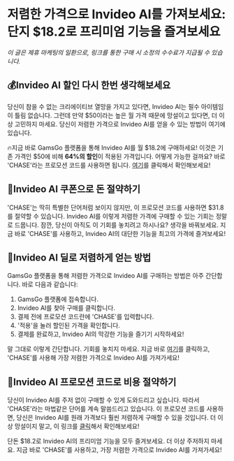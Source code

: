 # 저렴한 가격으로 Invideo AI를 가져보세요: 단지 $18.2로 프리미엄 기능을 즐겨보세요

*이 글은 제휴 마케팅의 일환으로, 링크를 통한 구매 시 소정의 수수료가 지급될 수 있습니다.*

## 💰Invideo AI 할인 다시 한번 생각해보세요 

당신이 참을 수 없는 크리에이티브 열망을 가지고 있다면, Invideo AI는 필수 아이템임이 틀림 없습니다. 그런데 만약 $50이라는 높은 월 가격 때문에 망설이고 있다면, 더 이상 고민하지 마세요. 당신이 저렴한 가격으로 Invideo AI를 얻을 수 있는 방법이 여기에 있습니다.

🔥지금 바로 GamsGo 플랫폼을 통해 Invideo AI를 월 $18.2에 구매하세요! 이것은 기존 가격인 $50에 비해 **64%의 할인**이 적용된 가격입니다. 어떻게 가능한 걸까요? 바로 'CHASE'라는 프로모션 코드를 사용하면 됩니다. [여기](https://www.gamsgo.com/partner/ykeX7B)를 클릭해서 확인해보세요!

## 🎈Invideo AI 쿠폰으로 돈 절약하기 

'CHASE'는 딱히 특별한 단어처럼 보이지 않지만, 이 프로모션 코드를 사용하면 $31.8를 절약할 수 있습니다. Invideo AI를 이렇게 저렴한 가격에 구매할 수 있는 기회는 정말로 드뭅니다. 잠깐, 당신이 아직도 이 기회를 놓치려고 하시나요? 생각을 바꿔보세요. 지금 바로 'CHASE'를 사용하고, Invideo AI의 대단한 기능을 최고의 가격에 즐겨보세요!

## 🚀Invideo AI 딜로 저렴하게 얻는 방법 

GamsGo 플랫폼을 통해 저렴한 가격으로 Invideo AI를 구매하는 방법은 아주 간단합니다. 바로 다음과 같습니다:

1. GamsGo 플랫폼에 접속합니다.
2. Invideo AI를 찾아 구매를 클릭합니다.
3. 결제 전에 프로모션 코드란에 'CHASE'를 입력합니다.
4. '적용'을 눌러 할인된 가격을 확인합니다.
5. 결제를 완료하고, Invideo AI의 막강한 기능을 즐기기 시작하세요!

말 그대로 이렇게 간단합니다. 기회를 놓치지 마세요. 지금 바로 [여기](https://www.gamsgo.com/partner/ykeX7B)를 클릭하고, 'CHASE'를 사용해 가장 저렴한 가격으로 Invideo AI를 가져가세요!

## 🎉Invideo AI 프로모션 코드로 비용 절약하기 

당신이 Invideo AI를 주저 없이 구매할 수 있게 도와드리고 싶습니다. 따라서 'CHASE'라는 마법같은 단어를 계속 말씀드리고 있습니다. 이 프로모션 코드를 사용하면, 당신은 Invideo AI를 원래 가격보다 훨씬 저렴하게 구매할 수 있을 것입니다. 더 이상 망설이지 말고, 이 링크를 [클릭](https://www.gamsgo.com/partner/ykeX7B)해서 확인해보세요!

단돈 $18.2로 Invideo AI의 프리미엄 기능을 모두 즐겨보세요. 더 이상 주저하지 마세요. 지금 바로 'CHASE'를 사용하고, 가장 저렴한 가격으로 Invideo AI를 가져가세요!